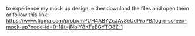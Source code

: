to experience my mock up design, either download the files and open them or follow this link: https://www.figma.com/proto/mPUH4ABYZcJAv8eUdPrpPB/login-screen-mock-up?node-id=0-1&t=jNbIY8KFeEGYTO8Z-1 
